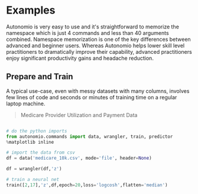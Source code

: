 # Examples

Autonomio is very easy to use and it's straightforward to memorize the namespace which is just 4 commands and less than 40 arguments combined. Namespace memorization is one of the key differences between advanced and beginner users. Whereas Autonomio helps lower skill level practitioners to dramatically improve their capability, advanced practitioners enjoy significant productivity gains and headache reduction.

## Prepare and Train

A typical use-case, even with messy datasets with many columns, involves few lines of code and seconds or minutes of training time on a regular laptop machine.

> Medicare Provider Utilization and Payment Data

```python

# do the python imports 
from autonomio.commands import data, wrangler, train, predictor
%matplotlib inline

# import the data from csv
df = data('medicare_10k.csv', mode='file', header=None)

df = wrangler(df,'z')

# train a neural net
train([2,17],'z',df,epoch=20,loss='logcosh',flatten='median')
```




